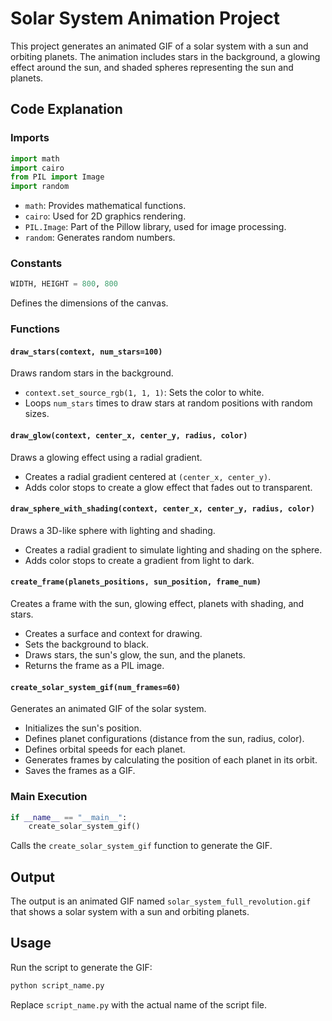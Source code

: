 # Solar System Animation Project

This project generates an animated GIF of a solar system with a sun and orbiting planets. The animation includes stars in the background, a glowing effect around the sun, and shaded spheres representing the sun and planets.

## Code Explanation

### Imports
```python
import math
import cairo
from PIL import Image
import random
```
- `math`: Provides mathematical functions.
- `cairo`: Used for 2D graphics rendering.
- `PIL.Image`: Part of the Pillow library, used for image processing.
- `random`: Generates random numbers.

### Constants
```python
WIDTH, HEIGHT = 800, 800
```
Defines the dimensions of the canvas.

### Functions

#### `draw_stars(context, num_stars=100)`
Draws random stars in the background.
- `context.set_source_rgb(1, 1, 1)`: Sets the color to white.
- Loops `num_stars` times to draw stars at random positions with random sizes.

#### `draw_glow(context, center_x, center_y, radius, color)`
Draws a glowing effect using a radial gradient.
- Creates a radial gradient centered at `(center_x, center_y)`.
- Adds color stops to create a glow effect that fades out to transparent.

#### `draw_sphere_with_shading(context, center_x, center_y, radius, color)`
Draws a 3D-like sphere with lighting and shading.
- Creates a radial gradient to simulate lighting and shading on the sphere.
- Adds color stops to create a gradient from light to dark.

#### `create_frame(planets_positions, sun_position, frame_num)`
Creates a frame with the sun, glowing effect, planets with shading, and stars.
- Creates a surface and context for drawing.
- Sets the background to black.
- Draws stars, the sun's glow, the sun, and the planets.
- Returns the frame as a PIL image.

#### `create_solar_system_gif(num_frames=60)`
Generates an animated GIF of the solar system.
- Initializes the sun's position.
- Defines planet configurations (distance from the sun, radius, color).
- Defines orbital speeds for each planet.
- Generates frames by calculating the position of each planet in its orbit.
- Saves the frames as a GIF.

### Main Execution
```python
if __name__ == "__main__":
    create_solar_system_gif()
```
Calls the `create_solar_system_gif` function to generate the GIF.

## Output
The output is an animated GIF named `solar_system_full_revolution.gif` that shows a solar system with a sun and orbiting planets.

## Usage
Run the script to generate the GIF:
```bash
python script_name.py
```
Replace `script_name.py` with the actual name of the script file.
